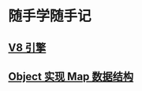 # 随手学随手记

## [V8 引擎](https://github.com/MrRiven/note/blob/main/v8.md)

## [Object 实现 Map 数据结构](https://github.com/MrRiven/note/blob/main/Map.md)
